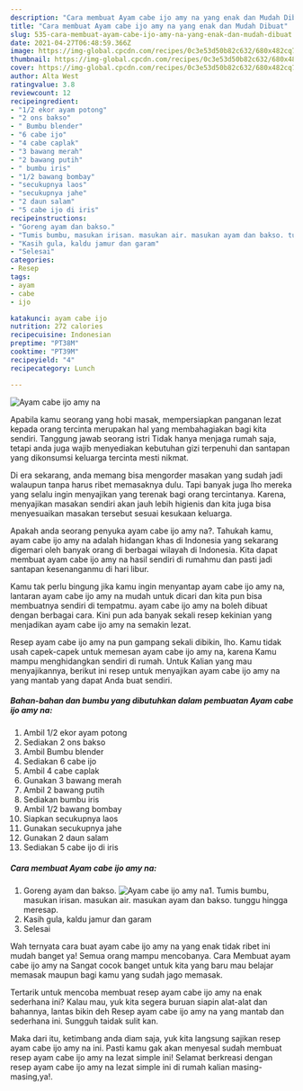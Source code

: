 ```yaml
---
description: "Cara membuat Ayam cabe ijo amy na yang enak dan Mudah Dibuat"
title: "Cara membuat Ayam cabe ijo amy na yang enak dan Mudah Dibuat"
slug: 535-cara-membuat-ayam-cabe-ijo-amy-na-yang-enak-dan-mudah-dibuat
date: 2021-04-27T06:48:59.366Z
image: https://img-global.cpcdn.com/recipes/0c3e53d50b82c632/680x482cq70/ayam-cabe-ijo-amy-na-foto-resep-utama.jpg
thumbnail: https://img-global.cpcdn.com/recipes/0c3e53d50b82c632/680x482cq70/ayam-cabe-ijo-amy-na-foto-resep-utama.jpg
cover: https://img-global.cpcdn.com/recipes/0c3e53d50b82c632/680x482cq70/ayam-cabe-ijo-amy-na-foto-resep-utama.jpg
author: Alta West
ratingvalue: 3.8
reviewcount: 12
recipeingredient:
- "1/2 ekor ayam potong"
- "2 ons bakso"
- " Bumbu blender"
- "6 cabe ijo"
- "4 cabe caplak"
- "3 bawang merah"
- "2 bawang putih"
- " bumbu iris"
- "1/2 bawang bombay"
- "secukupnya laos"
- "secukupnya jahe"
- "2 daun salam"
- "5 cabe ijo di iris"
recipeinstructions:
- "Goreng ayam dan bakso."
- "Tumis bumbu, masukan irisan. masukan air. masukan ayam dan bakso. tunggu hingga meresap."
- "Kasih gula, kaldu jamur dan garam"
- "Selesai"
categories:
- Resep
tags:
- ayam
- cabe
- ijo

katakunci: ayam cabe ijo 
nutrition: 272 calories
recipecuisine: Indonesian
preptime: "PT38M"
cooktime: "PT39M"
recipeyield: "4"
recipecategory: Lunch

---
```



![Ayam cabe ijo amy na](https://img-global.cpcdn.com/recipes/0c3e53d50b82c632/680x482cq70/ayam-cabe-ijo-amy-na-foto-resep-utama.jpg)

Apabila kamu seorang yang hobi masak, mempersiapkan panganan lezat kepada orang tercinta merupakan hal yang membahagiakan bagi kita sendiri. Tanggung jawab seorang istri Tidak hanya menjaga rumah saja, tetapi anda juga wajib menyediakan kebutuhan gizi terpenuhi dan santapan yang dikonsumsi keluarga tercinta mesti nikmat.

Di era  sekarang, anda memang bisa mengorder masakan yang sudah jadi walaupun tanpa harus ribet memasaknya dulu. Tapi banyak juga lho mereka yang selalu ingin menyajikan yang terenak bagi orang tercintanya. Karena, menyajikan masakan sendiri akan jauh lebih higienis dan kita juga bisa menyesuaikan masakan tersebut sesuai kesukaan keluarga. 



Apakah anda seorang penyuka ayam cabe ijo amy na?. Tahukah kamu, ayam cabe ijo amy na adalah hidangan khas di Indonesia yang sekarang digemari oleh banyak orang di berbagai wilayah di Indonesia. Kita dapat membuat ayam cabe ijo amy na hasil sendiri di rumahmu dan pasti jadi santapan kesenanganmu di hari libur.

Kamu tak perlu bingung jika kamu ingin menyantap ayam cabe ijo amy na, lantaran ayam cabe ijo amy na mudah untuk dicari dan kita pun bisa membuatnya sendiri di tempatmu. ayam cabe ijo amy na boleh dibuat dengan berbagai cara. Kini pun ada banyak sekali resep kekinian yang menjadikan ayam cabe ijo amy na semakin lezat.

Resep ayam cabe ijo amy na pun gampang sekali dibikin, lho. Kamu tidak usah capek-capek untuk memesan ayam cabe ijo amy na, karena Kamu mampu menghidangkan sendiri di rumah. Untuk Kalian yang mau menyajikannya, berikut ini resep untuk menyajikan ayam cabe ijo amy na yang mantab yang dapat Anda buat sendiri.

<!--inarticleads1-->

##### Bahan-bahan dan bumbu yang dibutuhkan dalam pembuatan Ayam cabe ijo amy na:

1. Ambil 1/2 ekor ayam potong
1. Sediakan 2 ons bakso
1. Ambil  Bumbu blender
1. Sediakan 6 cabe ijo
1. Ambil 4 cabe caplak
1. Gunakan 3 bawang merah
1. Ambil 2 bawang putih
1. Sediakan  bumbu iris
1. Ambil 1/2 bawang bombay
1. Siapkan secukupnya laos
1. Gunakan secukupnya jahe
1. Gunakan 2 daun salam
1. Sediakan 5 cabe ijo di iris




<!--inarticleads2-->

##### Cara membuat Ayam cabe ijo amy na:

1. Goreng ayam dan bakso.
<img src="https://img-global.cpcdn.com/steps/1ec3bfe93d8db9c9/160x128cq70/ayam-cabe-ijo-amy-na-langkah-memasak-1-foto.jpg" alt="Ayam cabe ijo amy na">1. Tumis bumbu, masukan irisan. masukan air. masukan ayam dan bakso. tunggu hingga meresap.
1. Kasih gula, kaldu jamur dan garam
1. Selesai




Wah ternyata cara buat ayam cabe ijo amy na yang enak tidak ribet ini mudah banget ya! Semua orang mampu mencobanya. Cara Membuat ayam cabe ijo amy na Sangat cocok banget untuk kita yang baru mau belajar memasak maupun bagi kamu yang sudah jago memasak.

Tertarik untuk mencoba membuat resep ayam cabe ijo amy na enak sederhana ini? Kalau mau, yuk kita segera buruan siapin alat-alat dan bahannya, lantas bikin deh Resep ayam cabe ijo amy na yang mantab dan sederhana ini. Sungguh taidak sulit kan. 

Maka dari itu, ketimbang anda diam saja, yuk kita langsung sajikan resep ayam cabe ijo amy na ini. Pasti kamu gak akan menyesal sudah membuat resep ayam cabe ijo amy na lezat simple ini! Selamat berkreasi dengan resep ayam cabe ijo amy na lezat simple ini di rumah kalian masing-masing,ya!.

